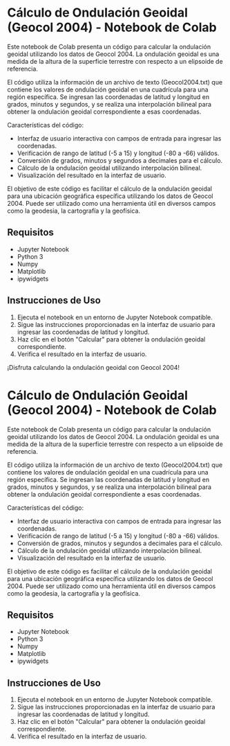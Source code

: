 # Cálculo de Ondulación Geoidal (Geocol 2004) - Notebook de Colab

Este notebook de Colab presenta un código para calcular la ondulación geoidal utilizando los datos de Geocol 2004. La ondulación geoidal es una medida de la altura de la superficie terrestre con respecto a un elipsoide de referencia.

El código utiliza la información de un archivo de texto (Geocol2004.txt) que contiene los valores de ondulación geoidal en una cuadrícula para una región específica. Se ingresan las coordenadas de latitud y longitud en grados, minutos y segundos, y se realiza una interpolación bilineal para obtener la ondulación geoidal correspondiente a esas coordenadas.

Características del código:
- Interfaz de usuario interactiva con campos de entrada para ingresar las coordenadas.
- Verificación de rango de latitud (-5 a 15) y longitud (-80 a -66) válidos.
- Conversión de grados, minutos y segundos a decimales para el cálculo.
- Cálculo de la ondulación geoidal utilizando interpolación bilineal.
- Visualización del resultado en la interfaz de usuario.

El objetivo de este código es facilitar el cálculo de la ondulación geoidal para una ubicación geográfica específica utilizando los datos de Geocol 2004. Puede ser utilizado como una herramienta útil en diversos campos como la geodesia, la cartografía y la geofísica.

## Requisitos
- Jupyter Notebook
- Python 3
- Numpy
- Matplotlib
- ipywidgets

## Instrucciones de Uso
1. Ejecuta el notebook en un entorno de Jupyter Notebook compatible.
2. Sigue las instrucciones proporcionadas en la interfaz de usuario para ingresar las coordenadas de latitud y longitud.
3. Haz clic en el botón "Calcular" para obtener la ondulación geoidal correspondiente.
4. Verifica el resultado en la interfaz de usuario.

¡Disfruta calculando la ondulación geoidal con Geocol 2004!


# Cálculo de Ondulación Geoidal (Geocol 2004) - Notebook de Colab

Este notebook de Colab presenta un código para calcular la ondulación geoidal utilizando los datos de Geocol 2004. La ondulación geoidal es una medida de la altura de la superficie terrestre con respecto a un elipsoide de referencia.

El código utiliza la información de un archivo de texto (Geocol2004.txt) que contiene los valores de ondulación geoidal en una cuadrícula para una región específica. Se ingresan las coordenadas de latitud y longitud en grados, minutos y segundos, y se realiza una interpolación bilineal para obtener la ondulación geoidal correspondiente a esas coordenadas.

Características del código:
- Interfaz de usuario interactiva con campos de entrada para ingresar las coordenadas.
- Verificación de rango de latitud (-5 a 15) y longitud (-80 a -66) válidos.
- Conversión de grados, minutos y segundos a decimales para el cálculo.
- Cálculo de la ondulación geoidal utilizando interpolación bilineal.
- Visualización del resultado en la interfaz de usuario.

El objetivo de este código es facilitar el cálculo de la ondulación geoidal para una ubicación geográfica específica utilizando los datos de Geocol 2004. Puede ser utilizado como una herramienta útil en diversos campos como la geodesia, la cartografía y la geofísica.

## Requisitos
- Jupyter Notebook
- Python 3
- Numpy
- Matplotlib
- ipywidgets

## Instrucciones de Uso
1. Ejecuta el notebook en un entorno de Jupyter Notebook compatible.
2. Sigue las instrucciones proporcionadas en la interfaz de usuario para ingresar las coordenadas de latitud y longitud.
3. Haz clic en el botón "Calcular" para obtener la ondulación geoidal correspondiente.
4. Verifica el resultado en la interfaz de usuario.


